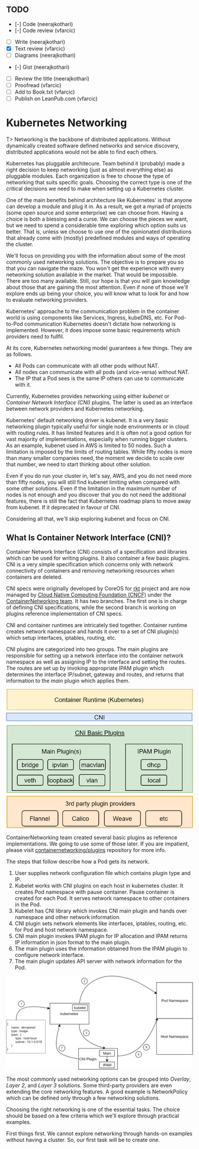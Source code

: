 ## TODO

- [-] Code (neerajkothari)
- [-] Code review (vfarcic)
- [ ] Write (neerajkothari)
- [X] Text review (vfarcic)
- [ ] Diagrams (neerajkothari)
- [-] Gist (neerajkothari)
- [ ] Review the title (neerajkothari)
- [ ] Proofread (vfarcic)
- [ ] Add to Book.txt (vfarcic)
- [ ] Publish on LeanPub.com (vfarcic)

# Kubernetes Networking

T> Networking is the backbone of distributed applications. Without dynamically created software defined networks and service discovery, distributed applications would not be able to find each others.

Kubernetes has pluggable architecure. Team behind it (probably) made a right decision to keep networking (just as almost everything else) as pluggable modules. Each organization is free to choose the type of networking that suits specific goals. Choosing the correct type is one of the critical decisions we need to make when setting up a Kubernetes cluster.

One of the main benefits behind architecture like Kubernetes' is that anyone can develop a module and plug it in. As a result, we got a myriad of projects (some open source and some enterprise) we can choose from. Having a choice is both a blessing and a curse. We can choose the pieces we want, but we need to spend a considerable time exploring which option suits us better. That is, unless we choose to use one of the opinionated distributions that already come with (mostly) predefined modules and ways of operating the cluster.

We'll focus on providing you with the information about some of the most commonly used networking solutions. The objective is to prepare you so that you can navigate the maze. You won't get the experience with every networking solution available in the market. That would be impossible. There are too many available. Still, our hope is that you will gain knowledge about those that are gaining the most attention. Even if none of those we'll explore ends up being your choice, you will know what to look for and how to evaluate networking providers.

Kubernetes' approache to the communication problem in the container world is using components like Services, Ingress, kubeDNS, etc. For Pod-to-Pod communication Kubernetes doesn't dictate how networking is implemented. However, it does impose some basic requirements which providers need to fullfil.

At its core, Kubernetes networking model guarantees a few things. They are as follows.

* All Pods can communicate with all other pods without NAT.
* All nodes can communicate with all pods (and vice-versa) without NAT.
* The IP that a Pod sees is the same IP others can use to communicate with it.

Currently, Kubernetes provides networking using either *kubenet* or *Container Network Interface (CNI)* plugins. The latter is used as an interface between network providers and Kubernetes networking.

Kubernetes' default networking driver is kubenet. It is a very basic networking plugin typically useful for single node environments or in cloud with routing rules. It has limited features and it is often not a good option for vast majority of implementations, especially when running bigger clusters. As an example, kubenet used in AWS is limited to 50 nodes. Such a limitation is imposed by the limits of routing tables. While fifty nodes is more than many smaller companies need, the moment we decide to scale over that number, we need to start thinking about other solution.

Even if you do run your cluster in, let's say, AWS, and you do not need more than fifty nodes, you will still find kubenet limiting when compared with some other solutions. Even if the limitation in the maximum number of nodes is not enough and you discover that you do not need the additional features, there is still the fact that Kubernetes roadmap plans to move away from kubenet. If it deprecated in favour of CNI.

Considering all that, we'll skip exploring kubenet and focus on CNI.

## What Is Container Network Interface (CNI)?

Container Network Interface (CNI) consists of a specification and libraries which can be used for writing plugins. It also container a few basic plugins. CNI is a very simple specification which concerns only with network connectivity of containers and removing networking resources when containers are deleted.

CNI specs were originally developed by CoreOS for [rkt](https://coreos.com/rkt) project and are now managed by [Cloud Native Computing Foundation (CNCF)](https://www.cncf.io/) under the [ContainerNetworking team](https://github.com/containernetworking). It has two branches. The first one is in charge of defining CNI specifications, while the second branch is working on plugins reference implementation of CNI specs.

CNI and container runtimes are intricately tied together. Container runtime creates network namespace and hands it over to a set of CNI plugin(s) which setup interfaces, iptables, routing, etc.

CNI plugins are categorized into two groups. The main plugins are responsible for setting up a network interface into the container network namespace as well as assigning IP to the interface and setting the routes. The routes are set up by invoking appropriate IPAM plugin which determines the interface IP/subnet, gateway and routes, and returns that information to the *main* plugin which applies them.

![Figure 1-1: Basic CNI diagram](images/cni-basic.png)

ContainerNetworking team created several basic plugins as reference implementations. We going to use some of those later. If you are impatient, please visit [containernetworking/plugins](https://github.com/containernetworking/plugins) repository for more info.

The steps that follow describe how a Pod gets its network.

1. User supplies network configuration file which contains plugin type and IP.
2. Kubelet works with CNI plugins on each host in kubernetes cluster. It creates Pod namespace with pause container. Pause container is created for each Pod. It serves network namespace to other containers in the Pod.
3. Kubelet has CNI library which invokes CNI main plugin and hands over namespace and other network information.
4. CNI plugin sets network elements like interfaces, iptables, routing, etc. for Pod and host network namespace.
5. CNI main plugin invokes IPAM plugin for IP allocation and IPAM returns IP information in json format to the main plugin.
6. The main plugin uses the information obtained from the IPAM plugin to configure network interface.
7. The main plugin updates API server with network information for the Pod.

![Figure 1-2: CNI Plugin Flow](images/cni-flow.png)

The most commonly used networking options can be grouped into *Overlay*, *Layer 2*, and *Layer 3* solutions. Some third-party providers are even extending the core networking features. A good example is NetworkPolicy which can be defined only through a few networking solutions.

Choosing the right networking is one of the essential tasks. The choice should be based on a few criteria which we'll explore through practical examples.

First things first. We cannot explore networking through hands-on examples without having a cluster. So, our first task will be to create one.
